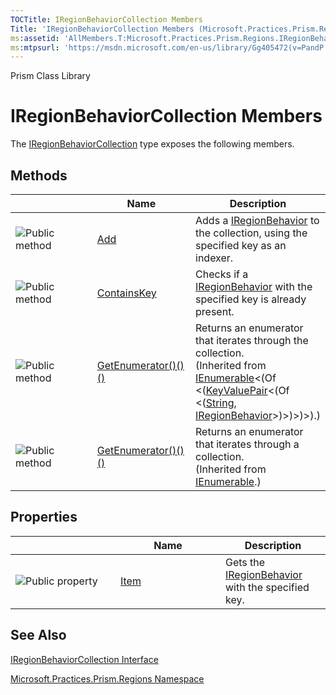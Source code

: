 ```yaml
---
TOCTitle: IRegionBehaviorCollection Members
Title: 'IRegionBehaviorCollection Members (Microsoft.Practices.Prism.Regions)'
ms:assetid: 'AllMembers.T:Microsoft.Practices.Prism.Regions.IRegionBehaviorCollection'
ms:mtpsurl: 'https://msdn.microsoft.com/en-us/library/Gg405472(v=PandP.50)'
---
```


Prism Class Library

IRegionBehaviorCollection Members
=================================


The [IRegionBehaviorCollection](https://msdn.microsoft.com/t:microsoft.practices.prism.regions.iregionbehaviorcollection) type exposes the following members.

Methods
-------

<span id="methodTableToggle"></span>
<table>
<colgroup>
<col width="33%" />
<col width="33%" />
<col width="33%" />
</colgroup>
<thead>
<tr class="header">
<th> </th>
<th>Name</th>
<th>Description</th>
</tr>
</thead>
<tbody>
<tr class="odd">
<td><img src="https://msdn.microsoft.com/en-us/Gg405472.pubmethod(en-us,PandP.50).gif" title="Public method" /></td>
<td><a href="https://msdn.microsoft.com/m:microsoft.practices.prism.regions.iregionbehaviorcollection.add(system.string%2cmicrosoft.practices.prism.regions.iregionbehavior)">Add</a></td>
<td><div class="summary">
Adds a <a href="https://msdn.microsoft.com/t:microsoft.practices.prism.regions.iregionbehavior">IRegionBehavior</a> to the collection, using the specified key as an indexer.
</div></td>
</tr>
<tr class="even">
<td><img src="https://msdn.microsoft.com/en-us/Gg405472.pubmethod(en-us,PandP.50).gif" title="Public method" /></td>
<td><a href="https://msdn.microsoft.com/m:microsoft.practices.prism.regions.iregionbehaviorcollection.containskey(system.string)">ContainsKey</a></td>
<td><div class="summary">
Checks if a <a href="https://msdn.microsoft.com/t:microsoft.practices.prism.regions.iregionbehavior">IRegionBehavior</a> with the specified key is already present.
</div></td>
</tr>
<tr class="odd">
<td><img src="https://msdn.microsoft.com/en-us/Gg405472.pubmethod(en-us,PandP.50).gif" title="Public method" /></td>
<td><a href="http://msdn2.microsoft.com/en-us/library/s793z9y2">GetEnumerator()()()</a></td>
<td><div class="summary">
Returns an enumerator that iterates through the collection.
</div>
(Inherited from <a href="http://msdn2.microsoft.com/en-us/library/9eekhta0">IEnumerable</a>&lt;(Of &lt;(<a href="http://msdn2.microsoft.com/en-us/library/5tbh8a42">KeyValuePair</a>&lt;(Of &lt;(<a href="http://msdn2.microsoft.com/en-us/library/s1wwdcbf">String</a>, <a href="https://msdn.microsoft.com/t:microsoft.practices.prism.regions.iregionbehavior">IRegionBehavior</a>&gt;)&gt;)&gt;)&gt;).)</td>
</tr>
<tr class="even">
<td><img src="https://msdn.microsoft.com/en-us/Gg405472.pubmethod(en-us,PandP.50).gif" title="Public method" /></td>
<td><a href="http://msdn2.microsoft.com/en-us/library/5zae5365">GetEnumerator()()()</a></td>
<td><div class="summary">
Returns an enumerator that iterates through a collection.
</div>
(Inherited from <a href="http://msdn2.microsoft.com/en-us/library/h1x9x1b1">IEnumerable</a>.)</td>
</tr>
</tbody>
</table>

Properties
----------

<span id="propertyTableToggle"></span>
<table>
<colgroup>
<col width="33%" />
<col width="33%" />
<col width="33%" />
</colgroup>
<thead>
<tr class="header">
<th> </th>
<th>Name</th>
<th>Description</th>
</tr>
</thead>
<tbody>
<tr class="odd">
<td><img src="https://msdn.microsoft.com/en-us/Gg405472.pubproperty(en-us,PandP.50).gif" title="Public property" /></td>
<td><a href="https://msdn.microsoft.com/p:microsoft.practices.prism.regions.iregionbehaviorcollection.item(system.string)">Item</a></td>
<td><div class="summary">
Gets the <a href="https://msdn.microsoft.com/t:microsoft.practices.prism.regions.iregionbehavior">IRegionBehavior</a> with the specified key.
</div></td>
</tr>
</tbody>
</table>

See Also
--------

<span id="seeAlsoToggle"></span>
[IRegionBehaviorCollection Interface](https://msdn.microsoft.com/t:microsoft.practices.prism.regions.iregionbehaviorcollection)

[Microsoft.Practices.Prism.Regions Namespace](https://msdn.microsoft.com/n:microsoft.practices.prism.regions)
